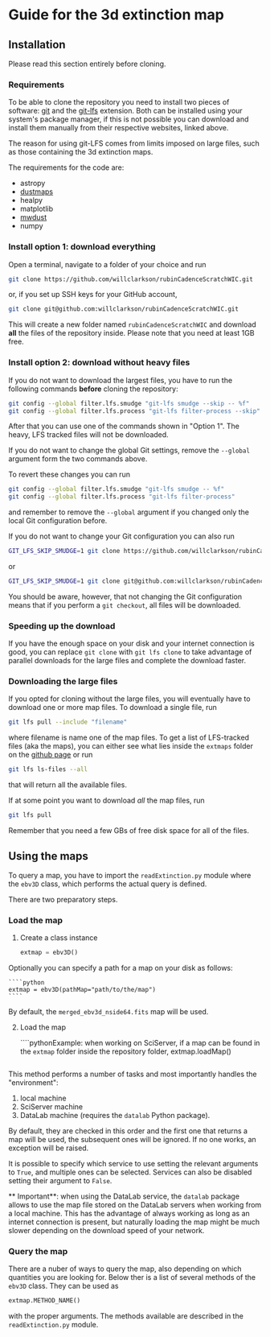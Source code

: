 # Guide for the 3d extinction map

## Installation

Please read this section entirely before cloning.

### Requirements

To be able to clone the repository you need to install two pieces of software: [git](https://git-scm.com/) and the [git-lfs](https://git-lfs.github.com/) extension. Both can be installed using your system's package manager, if this is not possible you can download and install them manually from their respective websites, linked above.

The reason for using git-LFS comes from limits imposed on large files, such as those containing the 3d extinction maps.

The requirements for the code are:

- astropy
- [dustmaps](https://github.com/gregreen/dustmaps)
- healpy
- matplotlib
- [mwdust](https://github.com/jobovy/mwdust)
- numpy

### Install option 1: download everything

Open a terminal, navigate to a folder of your choice and run

```bash
git clone https://github.com/willclarkson/rubinCadenceScratchWIC.git
```

or, if you set up SSH keys for your GitHub account,

```bash
git clone git@github.com:willclarkson/rubinCadenceScratchWIC.git
```

This will create a new folder named `rubinCadenceScratchWIC` and download **all** the files of the repository inside. Please note that you need at least 1GB free.

### Install option 2: download without heavy files

If you do not want to download the largest files, you have to run the following commands **before** cloning the repository:

```bash
git config --global filter.lfs.smudge "git-lfs smudge --skip -- %f"
git config --global filter.lfs.process "git-lfs filter-process --skip"
```

After that you can use one of the commands shown in "Option 1". The heavy, LFS tracked files will not be downloaded.

If you do not want to change the global Git settings, remove the `--global` argument form the two commands above.

To revert these changes you can run

```bash
git config --global filter.lfs.smudge "git-lfs smudge -- %f"
git config --global filter.lfs.process "git-lfs filter-process"
```

and remember to remove the `--global` argument if you changed only the local Git configuration before.

If you do not want to change your Git configuration you can also run

```bash
GIT_LFS_SKIP_SMUDGE=1 git clone https://github.com/willclarkson/rubinCadenceScratchWIC.git
```

or 

```bash
GIT_LFS_SKIP_SMUDGE=1 git clone git@github.com:willclarkson/rubinCadenceScratchWIC.git
```

You should be aware, however, that not changing the Git configuration means that if you perform a `git checkout`, all files will be downloaded.

### Speeding up the download

If you have the enough space on your disk and your internet connection is good, you can replace `git clone` with `git lfs clone` to take advantage of parallel downloads for the large files and complete the download faster.

<!-- ### Using the `gitlfs` branch

Currently (June 21, 2021) the maps are only working on the `gitlfs` branch, therefore after cloning you will have to run

```bash
git checkout gitlfs
```

from inside the repository's folder on your disk. -->

### Downloading the large files

If you opted for cloning without the large files, you will eventually have to download one or more map files. To download a single file, run

```bash
git lfs pull --include "filename"
```

where filename is name one of the map files. To get a list of LFS-tracked files (aka the maps), you can either see what lies inside the `extmaps` folder on the [github page](https://github.com/willclarkson/rubinCadenceScratchWIC/tree/gitlfs/extmaps) or run

```bash
git lfs ls-files --all
```

that will return all the available files.

If at some point you want to download *all* the map files, run

```bash
git lfs pull
```

Remember that you need a few GBs of free disk space for all of the files.

<!-- ## Preparing the maps

The maps are downloaded in a compressed format. To use them, you first need to decompress them. Please be aware that the uncompressed files will take, in total, about 4GB.
To decompress every map, run the following from the terminal, from inside the repository folder:

```bash
gzip -dk extmaps/*.gz
```

or, alternatively, you can run

```bash
gunzip -k extmaps/*.gz
```

If you want to decompress only one file to save space on the disk just replace `*.gz` with the name of the file you need.

The `-k` flag tells the programs to keep the compressed files after the decompression. If you want to save space on your disk, just leave that flat out (but leave the `-d` flag if you are using `gzip`). -->

## Using the maps

To query a map, you have to import the `readExtinction.py` module where the `ebv3D` class, which performs the actual query is defined.

There are two preparatory steps.

### Load the map

1) Create a class instance

    ````python
    extmap = ebv3D()
    ````

  Optionally you can specify a path for a map on your disk as follows:

    ````python
    extmap = ebv3D(pathMap="path/to/the/map")
    ````

  By default, the `merged_ebv3d_nside64.fits` map will be used.

2) Load the map

    ````pythonExample: when working on SciServer, if a map can be found in the `extmap` folder inside the repository folder,
    extmap.loadMap()
    ````

  This method performs a number of tasks and most importantly handles the "environment":
  
  1. local machine
  2. SciServer machine
  3. DataLab machine (requires the `datalab` Python package).

  By default, they are checked in this order and the first one that returns a map will be used, the subsequent ones will be ignored. If no one works, an exception will be raised.

  It is possible to specify which service to use setting the relevant arguments to `True`, and multiple ones can be selected. Services can also be disabled setting their argument to `False`.

  ** Important**: when using the DataLab service, the `datalab` package allows to use the map file stored on the DataLab servers when working from a local machine. This has the advantage of always working as long as an internet connection is present, but naturally loading the map might be much slower depending on the download speed of your network.

### Query the map

There are a nuber of ways to query the map, also depending on which quantities you are looking for. Below ther is a list of several methods of the `ebv3D` class. They can be used as

```python
extmap.METHOD_NAME()
```

with the proper arguments. The methods available are described in the `readExtinction.py` module.